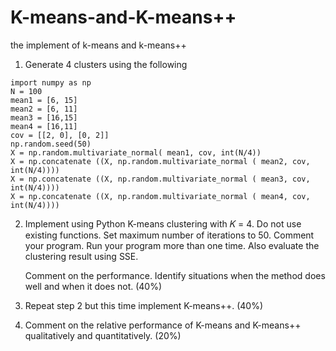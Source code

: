 # K-means-and-K-means++
the implement of k-means and k-means++

1. Generate 4 clusters using the following

```
import numpy as np
N = 100
mean1 = [6, 15]
mean2 = [6, 11]
mean3 = [16,15]
mean4 = [16,11]
cov = [[2, 0], [0, 2]]
np.random.seed(50)
X = np.random.multivariate_normal( mean1, cov, int(N/4))
X = np.concatenate ((X, np.random.multivariate_normal ( mean2, cov, int(N/4))))
X = np.concatenate ((X, np.random.multivariate_normal ( mean3, cov, int(N/4))))
X = np.concatenate ((X, np.random.multivariate_normal ( mean4, cov, int(N/4))))
```

2. Implement using Python K-means clustering with 𝐾 = 4. Do not use existing functions. Set 
maximum number of iterations to 50. Comment your program. Run your program more 
than one time. Also evaluate the clustering result using SSE. 

   Comment on the performance. Identify situations when the method does well and when it 
does not. (40%)

3. Repeat step 2 but this time implement K-means++. (40%)

4. Comment on the relative performance of K-means and K-means++ qualitatively and 
quantitatively. (20%)
